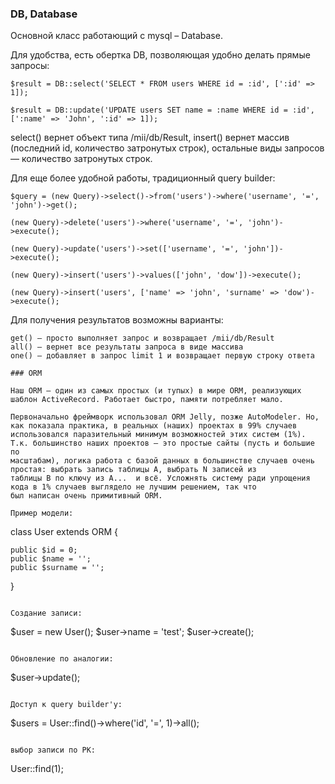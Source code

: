 ### DB, Database

Основной класс работающий с mysql – Database.

Для удобства, есть обертка DB, позволяющая удобно делать прямые запросы:

```
$result = DB::select('SELECT * FROM users WHERE id = :id', [':id' => 1]);

$result = DB::update('UPDATE users SET name = :name WHERE id = :id', [':name' => 'John', ':id' => 1]);
```

select() вернет объект типа /mii/db/Result, insert() вернет массив (последний id, количество затронутых строк), 
остальные виды запросов — количество затронутых строк.

Для еще более удобной работы, традиционный query builder:

```
$query = (new Query)->select()->from('users')->where('username', '=', 'john')->get();

(new Query)->delete('users')->where('username', '=', 'john')->execute();

(new Query)->update('users')->set(['username', '=', 'john'])->execute();

(new Query)->insert('users')->values(['john', 'dow'])->execute();

(new Query)->insert('users', ['name' => 'john', 'surname' => 'dow')->execute();

```

Для получения результатов возможны варианты:
```
get() – просто выполняет запрос и возвращает /mii/db/Result
all() – вернет все результаты запроса в виде массива
one() – добавляет в запрос limit 1 и возвращает первую строку ответа

### ORM
 
Наш ORM – один из самых простых (и тупых) в мире ORM, реализующих шаблон ActiveRecord. Работает быстро, памяти потребляет мало.

Первоначально фреймворк использовал ORM Jelly, позже AutoModeler. Но, как показала практика, в реальных (наших) проектах в 99% случаев 
использовался паразительный минимум возможностей этих систем (1%). Т.к. большинство наших проектов — это простые сайты (пусть и большие по
масштабам), логика работа с базой данных в большинстве случаев очень простая: выбрать запись таблицы A, выбрать N записей из 
таблицы B по ключу из A...  и всё. Усложнять систему ради упрощения кода в 1% случаев выглядело не лучшим решением, так что
был написан очень примитивный ORM.

Пример модели:

```
class User extends ORM {

    public $id = 0;
    public $name = '';
    public $surname = '';
}
```

Создание записи:
```
$user = new User();
$user->name = 'test';
$user->create();
```

Обновление по аналогии:
```
$user->update();
```

Доступ к query builder'у:

```
$users = User::find()->where('id', '=', 1)->all();
```

выбор записи по PK:

```
User::find(1);
```




